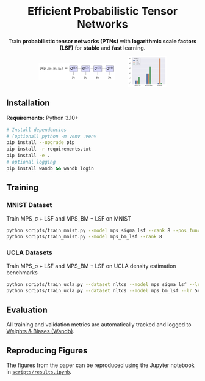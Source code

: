 <h1 align="center">Efficient Probabilistic Tensor Networks</h1>

<p align="center">
  Train <strong>probabilistic tensor networks (PTNs)</strong> with
  <strong>logarithmic scale factors (LSF)</strong> for
  <strong>stable</strong> and <strong>fast</strong> learning.
</p>


<div align="center" style="display:flex; justify-content:center; gap:32px; align-items:center;">
  <img src="images/mps-ptn.png"    alt="Model Overview" style="width:40%; height:auto; max-width:100%; display:block;">
  <img src="images/mps-profile.png"  alt="MPS Profile"   style="width:20%; height:auto; max-width:100%; display:block;">
</div>


## Installation

**Requirements:** Python 3.10+

```bash
# Install dependencies
# (optional) python -m venv .venv
pip install --upgrade pip
pip install -r requirements.txt
pip install -e .
# optional logging
pip install wandb && wandb login
```

## Training

### MNIST Dataset

Train $\mathrm{MPS\_\mathrm{\sigma+LSF}}$ and $\mathrm{MPS}\_\mathrm{BM+LSF}$ on MNIST
```bash
python scripts/train_mnist.py --model mps_sigma_lsf --rank 8 --pos_func exp
python scripts/train_mnist.py --model mps_bm_lsf --rank 8
```

### UCLA Datasets

Train $\mathrm{MPS\_\mathrm{\sigma+LSF}}$ and $\mathrm{MPS}\_\mathrm{BM+LSF}$ on UCLA density estimation benchmarks
```bash
python scripts/train_ucla.py --dataset nltcs --model mps_sigma_lsf --lr 5e-3  --rank 32 --pos_func abs
python scripts/train_ucla.py --dataset nltcs --model mps_bm_lsf --lr 5e-3  --rank 32
```

## Evaluation

All training and validation metrics are automatically tracked and logged to [Weights & Biases (Wandb)](https://wandb.ai/).


## Reproducing Figures
The figures from the paper can be reproduced using the Jupyter notebook in [`scripts/results.ipynb`](scripts/results.ipynb).